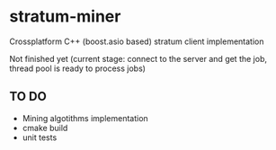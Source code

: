 # stratum-miner
Crossplatform C++ (boost.asio based) stratum client implementation

Not finished yet (current stage: connect to the server and get the job,  thread pool is ready to process jobs)

## TO DO
* Mining algotithms implementation
* cmake build
* unit tests

